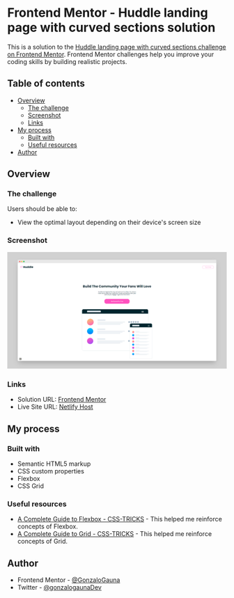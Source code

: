 # Frontend Mentor - Huddle landing page with curved sections solution

This is a solution to the [Huddle landing page with curved sections challenge on Frontend Mentor](https://www.frontendmentor.io/challenges/huddle-landing-page-with-curved-sections-5ca5ecd01e82137ec91a50f2). Frontend Mentor challenges help you improve your coding skills by building realistic projects. 

## Table of contents

- [Overview](#overview)
  - [The challenge](#the-challenge)
  - [Screenshot](#screenshot)
  - [Links](#links)
- [My process](#my-process)
  - [Built with](#built-with)
  - [Useful resources](#useful-resources)
- [Author](#author)


## Overview

### The challenge

Users should be able to:

- View the optimal layout depending on their device's screen size

### Screenshot

![](./images/screely.png)


### Links

- Solution URL: [Frontend Mentor](https://www.frontendmentor.io/challenges/stats-preview-card-component-8JqbgoU62)
- Live Site URL: [Netlify Host](https://gonzalo-gauna-card-practice1.netlify.app/)

## My process

### Built with

- Semantic HTML5 markup
- CSS custom properties
- Flexbox
- CSS Grid

### Useful resources

- [A Complete Guide to Flexbox - CSS-TRICKS](https://css-tricks.com/snippets/css/a-guide-to-flexbox/) - This helped me reinforce concepts of Flexbox.
- [A Complete Guide to Grid - CSS-TRICKS](https://css-tricks.com/snippets/css/complete-guide-grid/) - This helped me reinforce concepts of Grid.

## Author

- Frontend Mentor - [@GonzaloGauna](https://www.frontendmentor.io/profile/GonzaloGauna)
- Twitter - [@gonzalogaunaDev](https://www.twitter.com/@gonzalogaunaDev)

